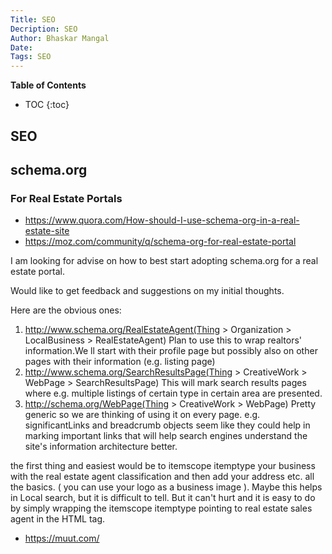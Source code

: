```yaml
---
Title: SEO
Decription: SEO
Author: Bhaskar Mangal
Date: 
Tags: SEO
---
```


**Table of Contents**
* TOC
{:toc}


## SEO

## schema.org


### For Real Estate Portals
* https://www.quora.com/How-should-I-use-schema-org-in-a-real-estate-site
* https://moz.com/community/q/schema-org-for-real-estate-portal

I am looking for advise on how to best start adopting schema.org for a real estate portal.

Would like to get feedback and suggestions on my initial thoughts.

Here are the obvious ones:

1. http://www.schema.org/RealEstateAgent(Thing > Organization > LocalBusiness > RealEstateAgent)
Plan to use this to wrap realtors' information.We ll start with their profile page but possibly also on other pages with their information (e.g. listing page)
2. http://www.schema.org/SearchResultsPage(Thing > CreativeWork > WebPage > SearchResultsPage)
This will mark search results pages where e.g. multiple listings of certain type in certain area are presented.
3. http://schema.org/WebPage(Thing > CreativeWork > WebPage)
Pretty generic so we are thinking of using it on every page. e.g. significantLinks and breadcrumb objects seem like they could help in marking important links that will help search engines understand the site's information architecture better.

the first thing and easiest would be to itemscope itemptype your business with the real estate agent classification and then add your address etc. all the basics. ( you can use your logo as a business image ). Maybe this helps in Local search, but it is difficult to tell. But it can't hurt and it is easy to do by simply wrapping the itemscope itemptype pointing to real estate sales agent in the HTML tag.

- https://muut.com/

